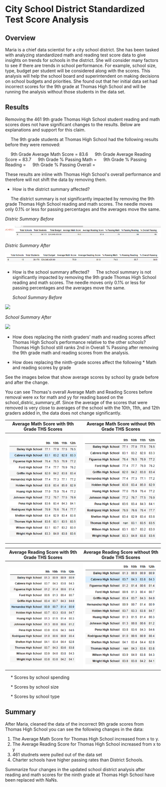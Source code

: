 # City School District Standardized Test Score Analysis
## Overview
Maria is a chief data scientist for a city school district.  She has been tasked with analyzing standardized math and reading test score data to give insights on trends for schools in the district.  She will consider many factors to see if there are trends in school performance.  For example, school size, type, budget per student will be considered along with the scores.  This analysis will help the school board and superintendent on making decisions on school budgets and priorities.  She found out that her initial data set had incorrect scores for the 9th grade at Thomas High School and will be running the analysis without those students in the data set.
## Results
Removing the 461 9th grade Thomas High School student reading and math scores does not have significant changes to the results.  Below are explanations and support for this claim.  

&emsp; The 9th grade students at Thomas High School had the following results before they were removed:
      
&emsp; 9th Grade Average Math Score = 83.6
&emsp; 9th Grade Average Reading Score = 83.7
&emsp; 9th Grade % Passing Math = 
&emsp; 9th Grade % Passing Reading = 
&emsp; 9th Grade % Passing Overall = 

These results are inline with Thomas High School's overall performance and therefore will not shift the data by removing them.  

* How is the district summary affected?

&emsp; The district summary is not significantly impacted by removing the 9th grade Thomas High School reading and math scores.  The needle moves only 0.1% or less for passing percentages and the averages move the same.

*Distric Summary Before*
     
<p >
  <img src = https://github.com/lauras521/School_District_Analysis/blob/ad03784dd1bca7c93827cb49ca64662d28855f59/Resources/District_Summary_Before.PNG>
</p>

   *Distric Summary After*

<p >
  <img src = https://github.com/lauras521/School_District_Analysis/blob/56535541c9acb4e9795a73cca0f8a11f32cc5dd3/Resources/District_Summary_After.PNG>
</p>

* How is the school summary affected?
&emsp; The school summary is not significantly impacted by removing the 9th grade Thomas High School reading and math scores.  The needle moves only 0.1% or less for passing percentages and the averages move the same.

    *School Summary Before*

<p >
  <img src = .PNG>
</p>

   *School Summary After*

<p >
  <img src = .PNG>
</p>

* How does replacing the ninth graders’ math and reading scores affect Thomas High School’s performance relative to the other schools?
Thomas High School still ranks 2nd in Overall % Passing after removing the 9th grade math and reading scores from the analysis.  

* How does replacing the ninth-grade scores affect the following
       * Math and reading scores by grade
       
See the images below that show average scores by school by grade before and after the change.

You can see Thomas's overall Average Math and Reading Scores before removal were xx for math and yy for reading based on the school_distric_summary_df.  Since the average of the scores that were removed is very close to averages of the school with the 10th, 11th, and 12th graders added in, the data does not change significantly. 

Average Math Score with 9th Grade THS Scores       |  Average Math Score without 9th Grade THS Scores
:--------------------------------------------------:|:----------------------------------------------------------:
![](https://github.com/lauras521/School_District_Analysis/blob/ad03784dd1bca7c93827cb49ca64662d28855f59/Resources/average_math_score_by_school_by_grade_before_removal.PNG)  |  ![](https://github.com/lauras521/School_District_Analysis/blob/33d993acd1455cb1c280b22d5a7733d6bcc9711a/Resources/average_math_score_by_school_by_grade_after_removal.PNG)
     
Average Reading Score with 9th Grade THS Scores       |  Average Reading Score without 9th Grade THS Scores
:--------------------------------------------------:|:----------------------------------------------------------:
![](https://github.com/lauras521/School_District_Analysis/blob/33d993acd1455cb1c280b22d5a7733d6bcc9711a/Resources/average_reading_score_by_school_by_grade_before_removal.PNG)  |  ![](https://github.com/lauras521/School_District_Analysis/blob/664a88742b574b8471ae6a4ff1ddd6c680480711/Resources/average_reading_score_by_school_by_grade_after_removal.PNG)

      
&emsp; * Scores by school spending
      
&emsp; * Scores by school size
      
&emsp; * Scores by school type



## Summary
After Maria, cleaned the data of the incorrect 9th grade scores from Thomas High School you can see the following changes in the data:
1. The Average Math Score for Thomas High School increased from x to y.
2. The Average Reading Score for Thomas High School increased from x to y
3. 461 studnets were pulled out of the data set
4. Charter schools have higher passing rates than District Schools.  


Summarize four changes in the updated school district analysis after reading and math scores for the ninth grade at Thomas High School have been replaced with NaNs.
